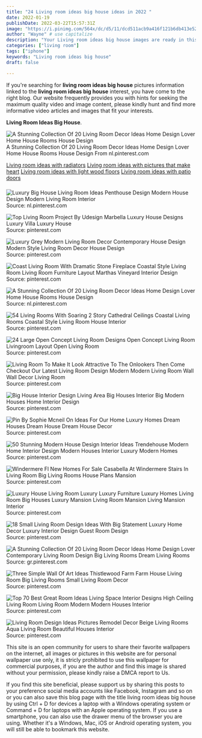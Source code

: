```yaml
---
title: "24 Living room ideas big house ideas in 2022 "
date: 2022-01-19
publishDate: 2022-03-22T15:57:31Z
image: "https://i.pinimg.com/564x/dc/d5/11/dcd511acb9a416f121b6db413e52665b--modern-living-rooms-living-spaces.jpg"
author: "Wayne" # use capitalize
description: "Your Living room ideas big house images are ready in this website. Living room ideas big house are a topic that is being searched for and liked by netizens today. You can Download the Living room ideas big house files here. Find and Download all royalty-free vectors."
categories: ["living room"]
tags: ["iphone"]
keywords: "Living room ideas big house"
draft: false

---
```


If you're searching for **living room ideas big house** pictures information linked to the **living room ideas big house** interest, you have come to the right  blog.  Our website frequently  provides you with  hints  for seeking  the maximum  quality video and image  content, please kindly hunt and find more informative video articles and images  that fit your interests.

**Living Room Ideas Big House**. 

![A Stunning Collection Of 20 Living Room Decor Ideas Home Design Lover Home House Rooms House Design](https://i.pinimg.com/originals/38/ff/ee/38ffee21440dcbedb4f41282f589e90f.jpg "A Stunning Collection Of 20 Living Room Decor Ideas Home Design Lover Home House Rooms House Design")
A Stunning Collection Of 20 Living Room Decor Ideas Home Design Lover Home House Rooms House Design From nl.pinterest.com

[Living room ideas with radiators](/living-room-ideas-with-radiators/)
[Living room ideas with pictures that make heart](/living-room-ideas-with-pictures-that-make-heart/)
[Living room ideas with light wood floors](/living-room-ideas-with-light-wood-floors/)
[Living room ideas with patio doors](/living-room-ideas-with-patio-doors/)



### 

 


![Luxury Big House Living Room Ideas Penthouse Design Modern House Design Modern Living Room Interior](https://i.pinimg.com/originals/0a/93/f3/0a93f3b1b2ea89a69edb38585ba494de.jpg "Luxury Big House Living Room Ideas Penthouse Design Modern House Design Modern Living Room Interior")
Source: nl.pinterest.com

 

![Top Living Room Project By Udesign Marbella Luxury House Designs Luxury Villa Luxury House](https://i.pinimg.com/originals/d6/d9/2d/d6d92d2269cae4c587cf7c459519642a.jpg "Top Living Room Project By Udesign Marbella Luxury House Designs Luxury Villa Luxury House")
Source: pinterest.com

 

![Luxury Grey Modern Living Room Decor Contemporary House Design Modern Style Living Room Decor House Design](https://i.pinimg.com/originals/83/96/06/83960641091540c8388b3bba96fc8775.jpg "Luxury Grey Modern Living Room Decor Contemporary House Design Modern Style Living Room Decor House Design")
Source: pinterest.com

 

![Coast Living Room With Dramatic Stone Fireplace Coastal Style Living Room Living Room Furniture Layout Marthas Vineyard Interior Design](https://i.pinimg.com/736x/05/0b/a0/050ba0ddb78ce1779711a6b16ac90f3c--furniture-layout-furniture-placement.jpg "Coast Living Room With Dramatic Stone Fireplace Coastal Style Living Room Living Room Furniture Layout Marthas Vineyard Interior Design")
Source: pinterest.com

 

![A Stunning Collection Of 20 Living Room Decor Ideas Home Design Lover Home House Rooms House Design](https://i.pinimg.com/originals/38/ff/ee/38ffee21440dcbedb4f41282f589e90f.jpg "A Stunning Collection Of 20 Living Room Decor Ideas Home Design Lover Home House Rooms House Design")
Source: nl.pinterest.com

 

![54 Living Rooms With Soaring 2 Story Cathedral Ceilings Coastal Living Rooms Coastal Style Living Room House Interior](https://i.pinimg.com/736x/8b/bf/78/8bbf78eff98b0c8ee34d456d2118c674--two-story-windows-large-windows.jpg "54 Living Rooms With Soaring 2 Story Cathedral Ceilings Coastal Living Rooms Coastal Style Living Room House Interior")
Source: pinterest.com

 

![24 Large Open Concept Living Room Designs Open Concept Living Room Livingroom Layout Open Living Room](https://i.pinimg.com/originals/0b/a0/91/0ba0913abab792de4cbe8a231675ae2c.jpg "24 Large Open Concept Living Room Designs Open Concept Living Room Livingroom Layout Open Living Room")
Source: pinterest.com

 

![Living Room To Make It Look Attractive To The Onlookers Then Come Checkout Our Latest Living Room Design Modern Modern Living Room Wall Wall Decor Living Room](https://i.pinimg.com/originals/d2/d3/db/d2d3db55d2904b238b439de3300ef26f.jpg "Living Room To Make It Look Attractive To The Onlookers Then Come Checkout Our Latest Living Room Design Modern Modern Living Room Wall Wall Decor Living Room")
Source: pinterest.com

 

![Big House Interior Design Living Area Big Houses Interior Big Modern Houses Home Interior Design](https://i.pinimg.com/originals/4a/67/3a/4a673a2ee94235c7462c2f443f246d3f.jpg "Big House Interior Design Living Area Big Houses Interior Big Modern Houses Home Interior Design")
Source: pinterest.com

 

![Pin By Sophie Mcneil On Ideas For Our Home Luxury Homes Dream Houses Dream House Dream House Decor](https://i.pinimg.com/originals/f6/c6/f7/f6c6f7dbe1285d8db70053a4f34dee42.jpg "Pin By Sophie Mcneil On Ideas For Our Home Luxury Homes Dream Houses Dream House Dream House Decor")
Source: pinterest.com

 

![50 Stunning Modern House Design Interior Ideas Trendehouse Modern Home Interior Design Modern Houses Interior Luxury Modern Homes](https://i.pinimg.com/originals/08/fa/9a/08fa9a7b6079f331327cee46604a48bd.jpg "50 Stunning Modern House Design Interior Ideas Trendehouse Modern Home Interior Design Modern Houses Interior Luxury Modern Homes")
Source: pinterest.com

 

![Windermere Fl New Homes For Sale Casabella At Windermere Stairs In Living Room Big Living Rooms House Plans Mansion](https://i.pinimg.com/originals/8b/a4/16/8ba416ecf5bdb249af02027b5f878188.jpg "Windermere Fl New Homes For Sale Casabella At Windermere Stairs In Living Room Big Living Rooms House Plans Mansion")
Source: pinterest.com

 

![Luxury House Living Room Luxury Luxury Furniture Luxury Homes Living Room Big Houses Luxury Mansion Living Room Mansion Living Mansion Interior](https://i.pinimg.com/originals/51/6a/89/516a89d9251cee34f5a350eb8f1fae3b.jpg "Luxury House Living Room Luxury Luxury Furniture Luxury Homes Living Room Big Houses Luxury Mansion Living Room Mansion Living Mansion Interior")
Source: pinterest.com

 

![18 Small Living Room Design Ideas With Big Statement Luxury Home Decor Luxury Interior Design Guest Room Design](https://i.pinimg.com/originals/31/20/de/3120de5fdf2a86e14f8655b0fd629426.jpg "18 Small Living Room Design Ideas With Big Statement Luxury Home Decor Luxury Interior Design Guest Room Design")
Source: pinterest.com

 

![A Stunning Collection Of 20 Living Room Decor Ideas Home Design Lover Contemporary Living Room Design Big Living Rooms Dream Living Rooms](https://i.pinimg.com/originals/e4/61/f0/e461f01ad3fd76d7e518824fefe8a604.jpg "A Stunning Collection Of 20 Living Room Decor Ideas Home Design Lover Contemporary Living Room Design Big Living Rooms Dream Living Rooms")
Source: gr.pinterest.com

 

![Three Simple Wall Of Art Ideas Thistlewood Farm Farm House Living Room Big Living Rooms Small Living Room Decor](https://i.pinimg.com/736x/ec/0e/31/ec0e31e4e76eb22b1052f3798143d4c5.jpg "Three Simple Wall Of Art Ideas Thistlewood Farm Farm House Living Room Big Living Rooms Small Living Room Decor")
Source: pinterest.com

 

![Top 70 Best Great Room Ideas Living Space Interior Designs High Ceiling Living Room Living Room Modern Modern Houses Interior](https://i.pinimg.com/564x/8a/0b/f0/8a0bf020600728afe034155ad5e70684.jpg "Top 70 Best Great Room Ideas Living Space Interior Designs High Ceiling Living Room Living Room Modern Modern Houses Interior")
Source: pinterest.com

 

![Living Room Design Ideas Pictures Remodel Decor Beige Living Rooms Aqua Living Room Beautiful Houses Interior](https://i.pinimg.com/564x/dc/d5/11/dcd511acb9a416f121b6db413e52665b--modern-living-rooms-living-spaces.jpg "Living Room Design Ideas Pictures Remodel Decor Beige Living Rooms Aqua Living Room Beautiful Houses Interior")
Source: pinterest.com

 

This site is an open community for users to share their favorite wallpapers on the internet, all images or pictures in this website are for personal wallpaper use only, it is stricly prohibited to use this wallpaper for commercial purposes, if you are the author and find this image is shared without your permission, please kindly raise a DMCA report to Us.

If you find this site beneficial, please support us by sharing this posts to your preference social media accounts like Facebook, Instagram and so on or you can also save this blog page with the title living room ideas big house by using Ctrl + D for devices a laptop with a Windows operating system or Command + D for laptops with an Apple operating system. If you use a smartphone, you can also use the drawer menu of the browser you are using. Whether it's a Windows, Mac, iOS or Android operating system, you will still be able to bookmark this website.
